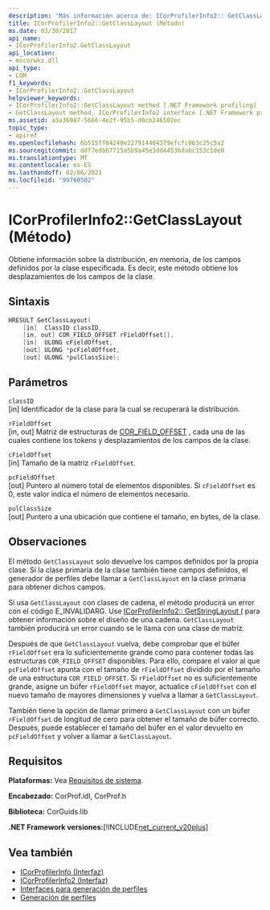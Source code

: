 ```yaml
---
description: 'Más información acerca de: ICorProfilerInfo2:: GetClassLayout (método)'
title: ICorProfilerInfo2::GetClassLayout (Método)
ms.date: 03/30/2017
api_name:
- ICorProfilerInfo2.GetClassLayout
api_location:
- mscorwks.dll
api_type:
- COM
f1_keywords:
- ICorProfilerInfo2::GetClassLayout
helpviewer_keywords:
- ICorProfilerInfo2::GetClassLayout method [.NET Framework profiling]
- GetClassLayout method, ICorProfilerInfo2 interface [.NET Framework profiling]
ms.assetid: a3a36987-5666-4e2f-95b5-d0cb246502ec
topic_type:
- apiref
ms.openlocfilehash: 6b515ff84240e227914404379efcfc063c25c5a2
ms.sourcegitcommit: ddf7edb67715a5b9a45e3dd44536dabc153c1de0
ms.translationtype: MT
ms.contentlocale: es-ES
ms.lasthandoff: 02/06/2021
ms.locfileid: "99760502"
---
```

# <a name="icorprofilerinfo2getclasslayout-method"></a>ICorProfilerInfo2::GetClassLayout (Método)

Obtiene información sobre la distribución, en memoria, de los campos definidos por la clase especificada. Es decir, este método obtiene los desplazamientos de los campos de la clase.  
  
## <a name="syntax"></a>Sintaxis  
  
```cpp  
HRESULT GetClassLayout(  
    [in]  ClassID classID,  
    [in, out] COR_FIELD_OFFSET rFieldOffset[],  
    [in]  ULONG cFieldOffset,  
    [out] ULONG *pcFieldOffset,  
    [out] ULONG *pulClassSize);  
```  
  
## <a name="parameters"></a>Parámetros  

 `classID`  
 [in] Identificador de la clase para la cual se recuperará la distribución.  
  
 `rFieldOffset`  
 [in, out] Matriz de estructuras de [COR_FIELD_OFFSET](../metadata/cor-field-offset-structure.md) , cada una de las cuales contiene los tokens y desplazamientos de los campos de la clase.  
  
 `cFieldOffset`  
 [in] Tamaño de la matriz `rFieldOffset`.  
  
 `pcFieldOffset`  
 [out] Puntero al número total de elementos disponibles. Si `cFieldOffset` es 0, este valor indica el número de elementos necesario.  
  
 `pulClassSize`  
 [out] Puntero a una ubicación que contiene el tamaño, en bytes, de la clase.  
  
## <a name="remarks"></a>Observaciones  

 El método `GetClassLayout` solo devuelve los campos definidos por la propia clase. Si la clase primaria de la clase también tiene campos definidos, el generador de perfiles debe llamar a `GetClassLayout` en la clase primaria para obtener dichos campos.  
  
 Si usa `GetClassLayout` con clases de cadena, el método producirá un error con el código E_INVALIDARG. Use [ICorProfilerInfo2:: GetStringLayout (](icorprofilerinfo2-getstringlayout-method.md) para obtener información sobre el diseño de una cadena. `GetClassLayout` también producirá un error cuando se le llama con una clase de matriz.  
  
 Después de que `GetClassLayout` vuelva, debe comprobar que el búfer `rFieldOffset` era lo suficientemente grande como para contener todas las estructuras `COR_FIELD_OFFSET` disponibles. Para ello, compare el valor al que `pcFieldOffset` apunta con el tamaño de `rFieldOffset` dividido por el tamaño de una estructura `COR_FIELD_OFFSET`. Si `rFieldOffset` no es suficientemente grande, asigne un búfer `rFieldOffset` mayor, actualice `cFieldOffset` con el nuevo tamaño de mayores dimensiones y vuelva a llamar a `GetClassLayout`.  
  
 También tiene la opción de llamar primero a `GetClassLayout` con un búfer `rFieldOffset` de longitud de cero para obtener el tamaño de búfer correcto. Después, puede establecer el tamaño del búfer en el valor devuelto en `pcFieldOffset` y volver a llamar a `GetClassLayout`.  
  
## <a name="requirements"></a>Requisitos  

 **Plataformas:** Vea [Requisitos de sistema](../../get-started/system-requirements.md).  
  
 **Encabezado:** CorProf.idl, CorProf.h  
  
 **Biblioteca:** CorGuids.lib  
  
 **.NET Framework versiones:**[!INCLUDE[net_current_v20plus](../../../../includes/net-current-v20plus-md.md)]  
  
## <a name="see-also"></a>Vea también

- [ICorProfilerInfo (Interfaz)](icorprofilerinfo-interface.md)
- [ICorProfilerInfo2 (Interfaz)](icorprofilerinfo2-interface.md)
- [Interfaces para generación de perfiles](profiling-interfaces.md)
- [Generación de perfiles](index.md)
